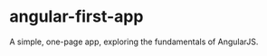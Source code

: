 angular-first-app
=================

A simple, one-page app, exploring the fundamentals of AngularJS.
